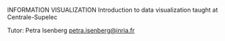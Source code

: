 INFORMATION VISUALIZATION
Introduction to data visualization taught at Centrale-Supelec

Tutor:
Petra Isenberg
petra.isenberg@inria.fr
